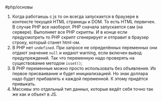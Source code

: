 #php/основы 


1. Когда работаешь с js то он всегда запускается в браузере в контексте текущей HTML страницы и DOM. То есть HTML первичен. В случае PHP все наоборот. PHP сначала запускается сам (на сервере). Выполняет все PHP скрипты. И в конце если предусмотреть то PHP скрипт сгенерирует и отправит в браузер строку, который станет html-ом.   
2. В PHP нет `undefined`. При запросе не определённых переменных они отдают значение `null`  и кидают warning, если включен вывод предупреждений. Так что переменную надо проверять на существование методом `isset()`;  
3. В PHP переменные можно просто использовать без объявления. Их первое присваивание и будет инициализацией.  Но знак доллара надо будет прибавлять к каждой переменной. К этому придётся привыкать.
4. Массивы это отдельный тип данных, которые ведёт себя точно так же как и объект в JS.
